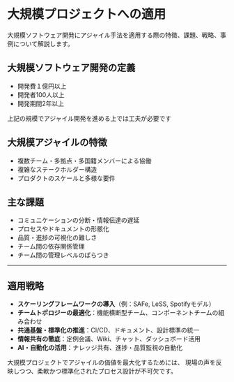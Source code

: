# 大規模プロジェクトへの適用

大規模ソフトウェア開発にアジャイル手法を適用する際の特徴、課題、戦略、事例について解説します。

## 大規模ソフトウェア開発の定義

- 開発費１億円以上
- 開発者100人以上
- 開発期間2年以上

上記の規模でアジャイル開発を進める上では工夫が必要です

## 大規模アジャイルの特徴

- 複数チーム・多拠点・多国籍メンバーによる協働
- 複雑なステークホルダー構造
- プロダクトのスケールと多様な要件


## 主な課題

- コミュニケーションの分断・情報伝達の遅延
- プロセスやドキュメントの形骸化
- 品質・進捗の可視化の難しさ
- チーム間の依存関係管理
- チーム間の管理レベルのばらつき

---

## 適用戦略

- **スケーリングフレームワークの導入**（例：SAFe, LeSS, Spotifyモデル）
- **チームトポロジーの最適化**：機能横断型チーム、コンポーネントチームの組み合わせ
- **共通基盤・標準化の推進**：CI/CD、ドキュメント、設計標準の統一
- **情報共有の徹底**：定例会議、Wiki、チャット、ダッシュボード活用
- **AI・自動化の活用**：ナレッジ共有、進捗・品質監視の自動化


大規模プロジェクトでアジャイルの価値を最大化するためには、
現場の声を反映しつつ、柔軟かつ標準化されたプロセス設計が不可欠です。 